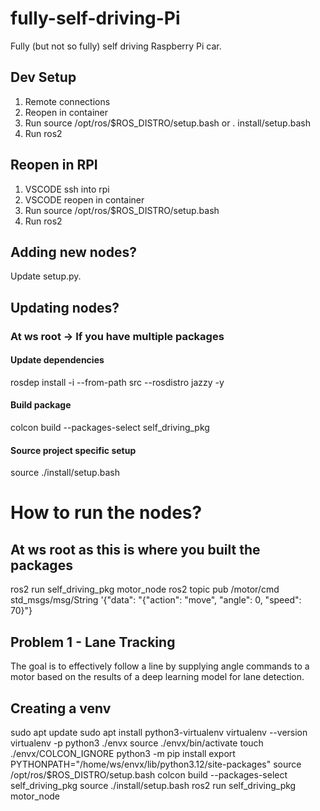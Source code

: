 # fully-self-driving-Pi
Fully (but not so fully) self driving Raspberry Pi car.

## Dev Setup
1. Remote connections
2. Reopen in container
3. Run source /opt/ros/$ROS_DISTRO/setup.bash or . install/setup.bash
4. Run ros2

## Reopen in RPI
1. VSCODE ssh into rpi
2. VSCODE reopen in container
3. Run 
source /opt/ros/$ROS_DISTRO/setup.bash
4. Run ros2

## Adding new nodes?
Update setup.py.

## Updating nodes?
### At ws root -> If you have multiple packages
#### Update dependencies
rosdep install -i --from-path src --rosdistro jazzy -y
#### Build package
colcon build --packages-select self_driving_pkg
#### Source project specific setup
source ./install/setup.bash 

# How to run the nodes?
## At ws root as this is where you built the packages
ros2 run self_driving_pkg motor_node
ros2 topic pub /motor/cmd std_msgs/msg/String '{"data": "{\"action\": \"move\", \"angle\": 0, \"speed\": 70}"}

## Problem 1 - Lane Tracking
The goal is to effectively follow a line by supplying angle commands to a motor based on the results of a deep learning model for lane detection.


## Creating a venv
sudo apt update
sudo apt install python3-virtualenv
virtualenv --version
virtualenv -p python3 ./envx
source ./envx/bin/activate
touch ./envx/COLCON_IGNORE
python3 -m pip install <package list>
export PYTHONPATH="/home/ws/envx/lib/python3.12/site-packages"
source /opt/ros/$ROS_DISTRO/setup.bash
colcon build --packages-select self_driving_pkg
source ./install/setup.bash 
ros2 run self_driving_pkg motor_node